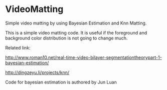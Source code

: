 VideoMatting
============

Simple video matting by using Bayesian Estimation and Knn Matting.

This is a simple video matting code. It is useful if the foreground and background color distribution is not going to change much.

Related link:

http://www.roman10.net/real-time-video-bilayer-segmentationtheorypart-1-bayesian-estimation/

http://dingzeyu.li/projects/knn/

Code for bayesian estimation is authored by Jun Luan
